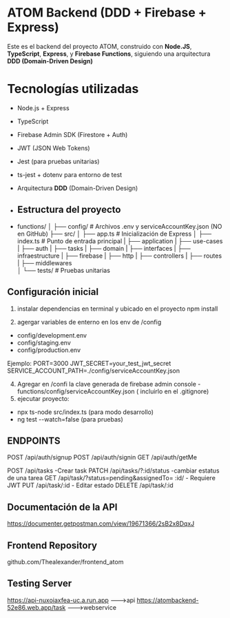 # ATOM Backend (DDD + Firebase + Express)
Este es el backend del proyecto ATOM, construido con **Node.JS**, **TypeScript**, **Express**, y **Firebase Functions**, siguiendo una arquitectura **DDD (Domain-Driven Design)** 

# Tecnologías utilizadas

- Node.js + Express
- TypeScript
- Firebase Admin SDK (Firestore + Auth)
- JWT (JSON Web Tokens)
- Jest (para pruebas unitarias)
- ts-jest + dotenv para entorno de test
- Arquitectura **DDD** (Domain-Driven Design)

- ## Estructura del proyecto

- functions/
│
├── config/ # Archivos .env y serviceAccountKey.json (NO en GitHub)
├── src/
│ ├── app.ts # Inicialización de Express
│ ├── index.ts # Punto de entrada principal
| ├── application
|      ├── use-cases
|        ├── auth
|        ├── tasks
|  ├── domain
|      ├── interfaces
|  ├── infraestructure
|      ├── firebase
|      ├── http
|           ├── controllers
|      ├── routes
|      ├── middlewares      
│ └── tests/ # Pruebas unitarias

## Configuración inicial
1. instalar dependencias en terminal y ubicado en el proyecto
npm install

3. agergar variables de enterno en los env de /config
- config/development.env
- config/staging.env
- config/production.env

Ejemplo:
PORT=3000
JWT_SECRET=your_test_jwt_secret
SERVICE_ACCOUNT_PATH=./config/serviceAccountKey.json

4. Agregar en /confi la clave generada de firebase admin console
   -functions/config/serviceAccountKey.json ( incluirlo en el .gitignore)
5. ejecutar proyecto:
- npx ts-node src/index.ts (para modo desarrollo)
- ng test --watch=false (para pruebas)

## ENDPOINTS

POST /api/auth/signup
POST /api/auth/signin
GET /api/auth/getMe

POST /api/tasks -Crear task
PATCH /api/tasks/?:id/status -cambiar estatus de una tarea
GET /api/task/?status=pending&assignedTo= :id/ - Requiere JWT
PUT /api/task/:id - Editar estado
DELETE /api/task/:id

## Documentación de la API
https://documenter.getpostman.com/view/19671366/2sB2x8DqxJ

## Frontend Repository
github.com/Thealexander/frontend_atom

## Testing Server
https://api-nuxoiaxfea-uc.a.run.app --->api
https://atombackend-52e86.web.app/task  --->webservice
